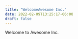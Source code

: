 ```yaml
---
title: "WelcomeAwesome Inc."
date: 2022-02-09T13:25:17-06:00
draft: false
---
```


Welcome to Awesome Inc.